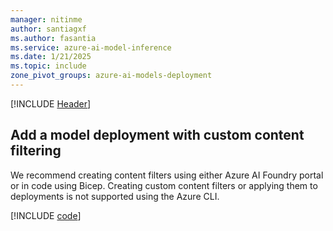 ```yaml
---
manager: nitinme
author: santiagxf
ms.author: fasantia 
ms.service: azure-ai-model-inference
ms.date: 1/21/2025
ms.topic: include
zone_pivot_groups: azure-ai-models-deployment
---
```


[!INCLUDE [Header](intro.md)]  

## Add a model deployment with custom content filtering

We recommend creating content filters using either Azure AI Foundry portal or in code using Bicep. Creating custom content filters or applying them to deployments is not supported using the Azure CLI.

[!INCLUDE [code](code.md)]
